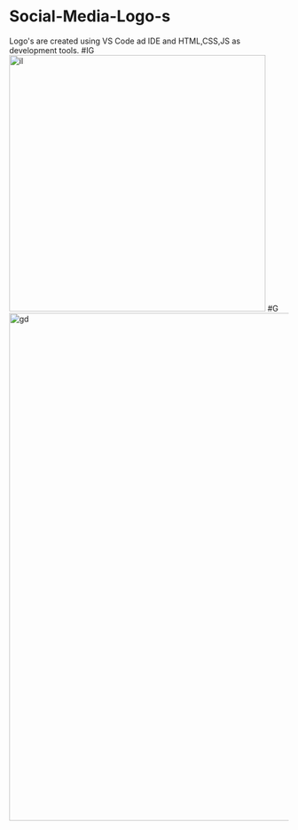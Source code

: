 # Social-Media-Logo-s
Logo's are created using VS Code ad IDE and HTML,CSS,JS as development tools.
#IG
<img width="462" alt="il" src="https://user-images.githubusercontent.com/86605435/152658310-ea6e2fbc-599e-42fd-bc84-8f1ae57c32a5.png">
#G
<img width="915" alt="gd" src="https://user-images.githubusercontent.com/86605435/152658313-dbd97dbf-fdd4-45d9-bafa-c7071af88a5c.png">


